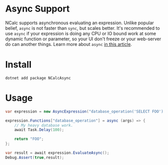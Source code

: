 ﻿# Async Support

NCalc supports asynchronous evaluating an expression. Unlike popular belief, `async` is not faster than `sync`, but scales better.
It's recommended to use `async` if your expression is doing any CPU or IO bound work at some dynamic function or parameter, so your UI don't freeze or your web-server do can another things.
Learn more about `async` [in this article](https://learn.microsoft.com/en-us/dotnet/csharp/asynchronous-programming/async-scenarios).

# Install
```shell
dotnet add package NCalcAsync 
```

# Usage
```cs
var expression = new AsyncExpression("database_operation('SELECT FOO') == 'FOO'");

expression.Functions["database_operation"] = async (args) => {
    // My heavy database work.
    await Task.Delay(100);

    return "FOO";
};

var result = await expression.EvaluateAsync();
Debug.Assert(true,result);
```